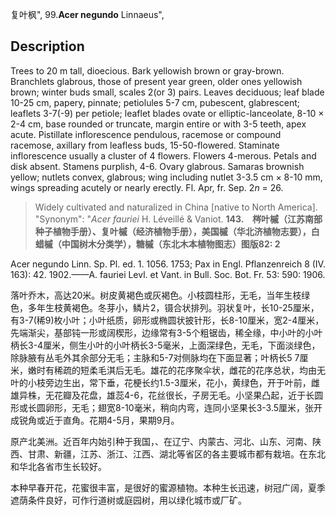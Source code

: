 复叶枫",
99.**Acer negundo** Linnaeus",

## Description
Trees to 20 m tall, dioecious. Bark yellowish brown or gray-brown. Branchlets glabrous, those of present year green, older ones yellowish brown; winter buds small, scales 2(or 3) pairs. Leaves deciduous; leaf blade 10-25 cm, papery, pinnate; petiolules 5-7 cm, pubescent, glabrescent; leaflets 3-7(-9) per petiole; leaflet blades ovate or elliptic-lanceolate, 8-10 × 2-4 cm, base rounded or truncate, margin entire or with 3-5 teeth, apex acute. Pistillate inflorescence pendulous, racemose or compound racemose, axillary from leafless buds, 15-50-flowered. Staminate inflorescence usually a cluster of 4 flowers. Flowers 4-merous. Petals and disk absent. Stamens purplish, 4-6. Ovary glabrous. Samaras brownish yellow; nutlets convex, glabrous; wing including nutlet 3-3.5 cm × 8-10 mm, wings spreading acutely or nearly erectly. Fl. Apr, fr. Sep. 2*n* = 26.

> Widely cultivated and naturalized in China [native to North America].
  "Synonym": "*Acer fauriei* H. Léveillé &amp; Vaniot.
**143.　梣叶槭（江苏南部种子植物手册）、复叶槭（经济植物手册），美国槭（华北济植物志要），白蜡槭（中国树木分类学），糖槭（东北木本植物图志）图版82: 2**

Acer negundo Linn. Sp. Pl. ed. 1. 1056. 1753; Pax in Engl. Pflanzenreich 8 (IV. 163): 42. 1902.——A. fauriei Levl. et Vant. in Bull. Soc. Bot. Fr. 53: 590: 1906.

落叶乔木，高达20米。树皮黄褐色或灰褐色。小枝圆柱形，无毛，当年生枝绿色，多年生枝黄褐色。冬芽小，鳞片2，镊合状排列。羽状复叶，长10-25厘米，有3-7(稀9)枚小叶；小叶纸质，卵形或椭圆状披针形，长8-10厘米，宽2-4厘米，先端渐尖，基部钝一形或阔楔形，边缘常有3-5个粗锯齿，稀全缘，中小叶的小叶柄长3-4厘米，侧生小叶的小叶柄长3-5毫米，上面深绿色，无毛，下面淡绿色，除脉腋有丛毛外其余部分无毛；主脉和5-7对侧脉均在下面显著；叶柄长5 7厘米，嫩时有稀疏的短柔毛淇后无毛。雄花的花序聚伞状，雌花的花序总状，均由无叶的小枝旁边生出，常下垂，花梗长约1.5-3厘米，花小，黄绿色，开于叶前，雌雄异株，无花瓣及花盘，雄蕊4-6，花丝很长，子房无毛。小坚果凸起，近于长圆形或长圆卵形，无毛；翅宽8-10毫米，稍向内弯，连同小坚果长3-3.5厘米，张开成锐角或近于直角。花期4-5月，果期9月。

原产北美洲。近百年内始引种于我国，、在辽宁、内蒙古、河北、山东、河南、陕西、甘肃、新疆，江苏、浙江、江西、湖北等省区的各主要城市都有栽培。在东北和华北各省市生长较好。

本种早春开花，花蜜很丰富，是很好的蜜源植物。本种生长迅速，树冠广阔，夏季遮荫条件良好，可作行道树或庭园树，用以绿化城市或厂矿。

